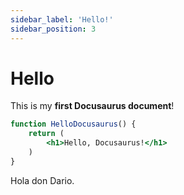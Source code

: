 ```yaml
---
sidebar_label: 'Hello!'
sidebar_position: 3
---
```


# Hello

This is my **first Docusaurus document**!

```jsx title="src/components/HelloDocusaurus.js"
function HelloDocusaurus() {
    return (
        <h1>Hello, Docusaurus!</h1>
    )
}
```

Hola don Dario.
